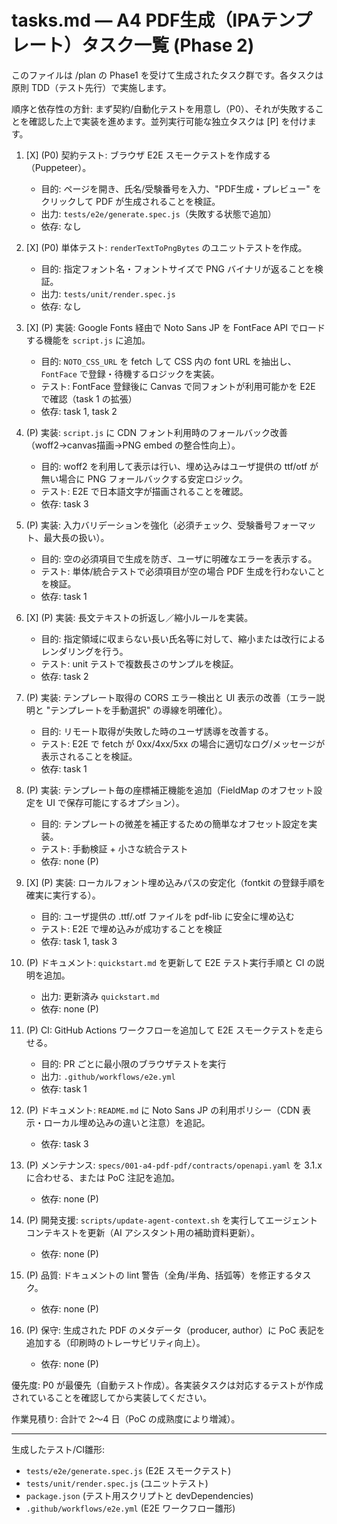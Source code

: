 # tasks.md — A4 PDF生成（IPAテンプレート）タスク一覧 (Phase 2)

このファイルは /plan の Phase1 を受けて生成されたタスク群です。各タスクは原則 TDD（テスト先行）で実施します。

順序と依存性の方針: まず契約/自動化テストを用意し（P0）、それが失敗することを確認した上で実装を進めます。並列実行可能な独立タスクは [P] を付けます。

1. [X] (P0) 契約テスト: ブラウザ E2E スモークテストを作成する（Puppeteer）。
   - 目的: ページを開き、氏名/受験番号を入力、"PDF生成・プレビュー" をクリックして PDF が生成されることを検証。
   - 出力: `tests/e2e/generate.spec.js`（失敗する状態で追加）
   - 依存: なし

2. [X] (P0) 単体テスト: `renderTextToPngBytes` のユニットテストを作成。
   - 目的: 指定フォント名・フォントサイズで PNG バイナリが返ることを検証。
   - 出力: `tests/unit/render.spec.js`
   - 依存: なし

3. [X] (P) 実装: Google Fonts 経由で Noto Sans JP を FontFace API でロードする機能を `script.js` に追加。
   - 目的: `NOTO_CSS_URL` を fetch して CSS 内の font URL を抽出し、`FontFace` で登録・待機するロジックを実装。
   - テスト: FontFace 登録後に Canvas で同フォントが利用可能かを E2E で確認（task 1 の拡張）
   - 依存: task 1, task 2

4. (P) 実装: `script.js` に CDN フォント利用時のフォールバック改善（woff2→canvas描画→PNG embed の整合性向上）。
   - 目的: woff2 を利用して表示は行い、埋め込みはユーザ提供の ttf/otf が無い場合に PNG フォールバックする安定ロジック。
   - テスト: E2E で日本語文字が描画されることを確認。
   - 依存: task 3

5. (P) 実装: 入力バリデーションを強化（必須チェック、受験番号フォーマット、最大長の扱い）。
   - 目的: 空の必須項目で生成を防ぎ、ユーザに明確なエラーを表示する。
   - テスト: 単体/統合テストで必須項目が空の場合 PDF 生成を行わないことを検証。
   - 依存: task 1

6. [X] (P) 実装: 長文テキストの折返し／縮小ルールを実装。
   - 目的: 指定領域に収まらない長い氏名等に対して、縮小または改行によるレンダリングを行う。
   - テスト: unit テストで複数長さのサンプルを検証。
   - 依存: task 2

7. (P) 実装: テンプレート取得の CORS エラー検出と UI 表示の改善（エラー説明と "テンプレートを手動選択" の導線を明確化）。
   - 目的: リモート取得が失敗した時のユーザ誘導を改善する。
   - テスト: E2E で fetch が 0xx/4xx/5xx の場合に適切なログ/メッセージが表示されることを検証。
   - 依存: task 1

8. (P) 実装: テンプレート毎の座標補正機能を追加（FieldMap のオフセット設定を UI で保存可能にするオプション）。
   - 目的: テンプレートの微差を補正するための簡単なオフセット設定を実装。
   - テスト: 手動検証 + 小さな統合テスト
   - 依存: none (P)

9. [X] (P) 実装: ローカルフォント埋め込みパスの安定化（fontkit の登録手順を確実に実行する）。
   - 目的: ユーザ提供の .ttf/.otf ファイルを pdf-lib に安全に埋め込む
   - テスト: E2E で埋め込みが成功することを検証
   - 依存: task 1, task 3

10. (P) ドキュメント: `quickstart.md` を更新して E2E テスト実行手順と CI の説明を追加。
    - 出力: 更新済み `quickstart.md`
    - 依存: none (P)

11. (P) CI: GitHub Actions ワークフローを追加して E2E スモークテストを走らせる。
    - 目的: PR ごとに最小限のブラウザテストを実行
    - 出力: `.github/workflows/e2e.yml`
    - 依存: task 1

12. (P) ドキュメント: `README.md` に Noto Sans JP の利用ポリシー（CDN 表示・ローカル埋め込みの違いと注意）を追記。
    - 依存: task 3

13. (P) メンテナンス: `specs/001-a4-pdf-pdf/contracts/openapi.yaml` を 3.1.x に合わせる、または PoC 注記を追加。
    - 依存: none (P)

14. (P) 開発支援: `scripts/update-agent-context.sh` を実行してエージェントコンテキストを更新（AI アシスタント用の補助資料更新）。
    - 依存: none (P)

15. (P) 品質: ドキュメントの lint 警告（全角/半角、括弧等）を修正するタスク。
    - 依存: none (P)

16. (P) 保守: 生成された PDF のメタデータ（producer, author）に PoC 表記を追加する（印刷時のトレーサビリティ向上）。
    - 依存: none (P)


優先度: P0 が最優先（自動テスト作成）。各実装タスクは対応するテストが作成されていることを確認してから実装してください。

作業見積り: 合計で 2〜4 日（PoC の成熟度により増減）。

   ---
   生成したテスト/CI雛形:
   - `tests/e2e/generate.spec.js` (E2E スモークテスト)
   - `tests/unit/render.spec.js` (ユニットテスト)
   - `package.json` (テスト用スクリプトと devDependencies)
   - `.github/workflows/e2e.yml` (E2E ワークフロー雛形)

